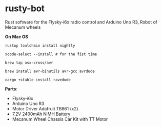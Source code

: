 # rusty-bot
Rust software for the Flysky-i6x radio control and Arduino Uno R3, Robot of Mecanum wheels



**On Mac OS**
```
rustup toolchain install nightly

xcode-select --install # for the fist time

brew tap osx-cross/avr

brew install avr-binutils avr-gcc avrdude

cargo +stable install ravedude
```

**Parts:**

- Flysky-i6x
- Arduino Uno R3
- Motor Driver Adafruit TB661 (x2)
- 7.2V 2400mAh NiMH Battery 
- Mecanum Wheel Chassis Car Kit with TT Motor
